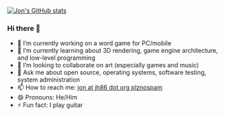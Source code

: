 [![Jon's GitHub stats](https://github-readme-stats.vercel.app/api?username=jonhermansen&count_private=true)](https://github.com/anuraghazra/github-readme-stats)

### Hi there 👋

<!--
**jonhermansen/jonhermansen** is a ✨ _special_ ✨ repository because its `README.md` (this file) appears on your GitHub profile.

Here are some ideas to get you started:
-->
- 🔭 I’m currently working on a word game for PC/mobile
- 🌱 I’m currently learning about 3D rendering, game engine architecture, and low-level programming
- 👯 I’m looking to collaborate on art (especially games and music)
- 💬 Ask me about open source, operating systems, software testing, system administration
- 📫 How to reach me: [jon at jh86 dot org plznospam](mailto:jon@jh86%20dot%20org%20plznospam)
- 😄 Pronouns: He/Him
- ⚡ Fun fact: I play guitar
